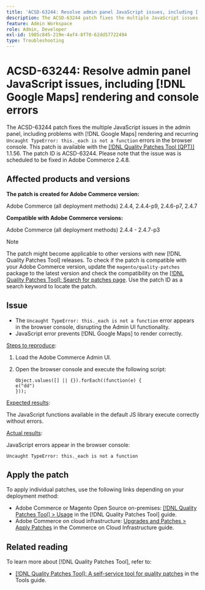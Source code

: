 ```yaml
---
title: 'ACSD-63244: Resolve admin panel JavaScript issues, including [!DNL Google Maps] rendering and console errors'
description: The ACSD-63244 patch fixes the multiple JavaScript issues in the admin panel, including problems with [!DNL Google Maps] rendering and recurring `Uncaught TypeError this._each is not a function` errors in the browser console.
feature: Admin Workspace
role: Admin, Developer
exl-id: 1985c845-219e-4af4-8f70-62dd57722494
type: Troubleshooting
---
```

# ACSD-63244: Resolve admin panel JavaScript issues, including [!DNL Google Maps] rendering and console errors

The ACSD-63244 patch fixes the multiple JavaScript issues in the admin panel, including problems with [!DNL Google Maps] rendering and recurring `Uncaught TypeError: this._each is not a function` errors in the browser console. This patch is available with the [[!DNL Quality Patches Tool (QPT)]](/help/tools/quality-patches-tool/quality-patches-tool-to-self-serve-quality-patches.md) 1.1.56. The patch ID is ACSD-63244. Please note that the issue was is scheduled to be fixed in Adobe Commerce 2.4.8.

## Affected products and versions

**The patch is created for Adobe Commerce version:**

Adobe Commerce (all deployment methods) 2.4.4, 2.4.4-p9, 2.4.6-p7, 2.4.7

**Compatible with Adobe Commerce versions:**

Adobe Commerce (all deployment methods) 2.4.4 - 2.4.7-p3

>[!NOTE]
>
>The patch might become applicable to other versions with new [!DNL Quality Patches Tool] releases. To check if the patch is compatible with your Adobe Commerce version, update the `magento/quality-patches` package to the latest version and check the compatibility on the [[!DNL Quality Patches Tool]: Search for patches page](https://experienceleague.adobe.com/tools/commerce-quality-patches/index.html). Use the patch ID as a search keyword to locate the patch.

## Issue

* The `Uncaught TypeError: this._each is not a function` error appears in the browser console, disrupting the Admin UI functionality.
* JavaScript error prevents [!DNL Google Maps] to render correctly.

<u>Steps to reproduce</u>:

1. Load the Adobe Commerce Admin UI.
1. Open the browser console and execute the following script:

    ```
    Object.values([] || {}).forEach((function(e) {  
    e("dd")  
    }));  
    ```

<u>Expected results</u>:

The JavaScript functions available in the default JS library execute correctly without errors.

<u>Actual results</u>:

JavaScript errors appear in the browser console:

```
Uncaught TypeError: this._each is not a function
```

## Apply the patch

To apply individual patches, use the following links depending on your deployment method:

* Adobe Commerce or Magento Open Source on-premises: [[!DNL Quality Patches Tool] > Usage](/help/tools/quality-patches-tool/usage.md) in the [!DNL Quality Patches Tool] guide.
* Adobe Commerce on cloud infrastructure: [Upgrades and Patches > Apply Patches](https://experienceleague.adobe.com/docs/commerce-cloud-service/user-guide/develop/upgrade/apply-patches.html) in the Commerce on Cloud Infrastructure guide.

## Related reading

To learn more about [!DNL Quality Patches Tool], refer to:

* [[!DNL Quality Patches Tool]: A self-service tool for quality patches](/help/tools/quality-patches-tool/quality-patches-tool-to-self-serve-quality-patches.md) in the Tools guide.
